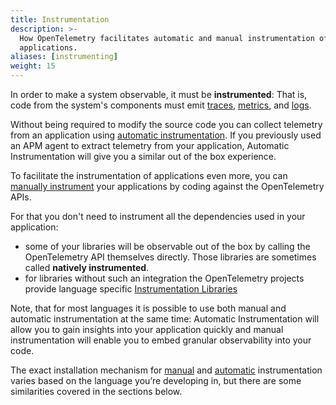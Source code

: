 ```yaml
---
title: Instrumentation
description: >-
  How OpenTelemetry facilitates automatic and manual instrumentation of
  applications.
aliases: [instrumenting]
weight: 15
---
```


In order to make a system observable, it must be **instrumented**: That is, code
from the system's components must emit [traces](/docs/concepts/signals/traces/),
[metrics](/docs/concepts/signals/metrics/), and
[logs](/docs/concepts/signals/logs/).

Without being required to modify the source code you can collect telemetry from
an application using [automatic instrumentation](automatic/). If you previously
used an APM agent to extract telemetry from your application, Automatic
Instrumentation will give you a similar out of the box experience.

To facilitate the instrumentation of applications even more, you can
[manually instrument](manual/) your applications by coding against the
OpenTelemetry APIs.

For that you don't need to instrument all the dependencies used in your
application:

- some of your libraries will be observable out of the box by calling the
  OpenTelemetry API themselves directly. Those libraries are sometimes called
  **natively instrumented**.
- for libraries without such an integration the OpenTelemetry projects provide
  language specific [Instrumentation Libraries][]

Note, that for most languages it is possible to use both manual and automatic
instrumentation at the same time: Automatic Instrumentation will allow you to
gain insights into your application quickly and manual instrumentation will
enable you to embed granular observability into your code.

The exact installation mechanism for [manual](manual/) and
[automatic](automatic/) instrumentation varies based on the language you’re
developing in, but there are some similarities covered in the sections below.

[instrumentation libraries]:
  /docs/specs/otel/overview/#instrumentation-libraries

